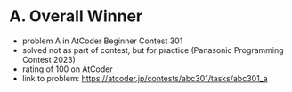 # A. Overall Winner

* problem A in AtCoder Beginner Contest 301
* solved not as part of contest, but for practice (Panasonic Programming Contest 2023)
* rating of 100 on AtCoder
* link to problem: https://atcoder.jp/contests/abc301/tasks/abc301_a